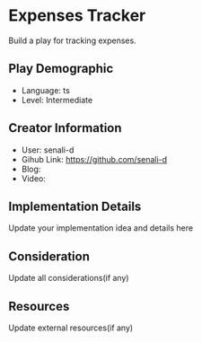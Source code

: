 # Expenses Tracker

Build a play for tracking expenses.

## Play Demographic

- Language: ts
- Level: Intermediate

## Creator Information

- User: senali-d
- Gihub Link: https://github.com/senali-d
- Blog:
- Video:

## Implementation Details

Update your implementation idea and details here

## Consideration

Update all considerations(if any)

## Resources

Update external resources(if any)
